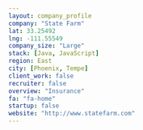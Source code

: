 ```yaml
---
layout: company_profile
company: "State Farm"
lat: 33.25492
lng: -111.55549
company_size: "Large"
stack: [Java, JavaScript]
region: East
city: [Phoenix, Tempe]
client_work: false
recruiter: false
overview: "Insurance"
fa: "fa-home"
startup: false
website: "http://www.statefarm.com"
---
```


